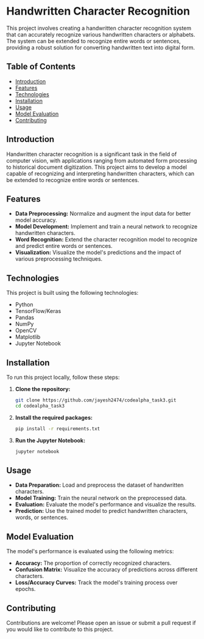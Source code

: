 # Handwritten Character Recognition

This project involves creating a handwritten character recognition system that can accurately recognize various handwritten characters or alphabets. The system can be extended to recognize entire words or sentences, providing a robust solution for converting handwritten text into digital form.

## Table of Contents

- [Introduction](#introduction)
- [Features](#features)
- [Technologies](#technologies)
- [Installation](#installation)
- [Usage](#usage)
- [Model Evaluation](#model-evaluation)
- [Contributing](#contributing)

## Introduction

Handwritten character recognition is a significant task in the field of computer vision, with applications ranging from automated form processing to historical document digitization. This project aims to develop a model capable of recognizing and interpreting handwritten characters, which can be extended to recognize entire words or sentences.

## Features

- **Data Preprocessing:** Normalize and augment the input data for better model accuracy.
- **Model Development:** Implement and train a neural network to recognize handwritten characters.
- **Word Recognition:** Extend the character recognition model to recognize and predict entire words or sentences.
- **Visualization:** Visualize the model's predictions and the impact of various preprocessing techniques.

## Technologies

This project is built using the following technologies:

- Python
- TensorFlow/Keras
- Pandas
- NumPy
- OpenCV
- Matplotlib
- Jupyter Notebook

## Installation

To run this project locally, follow these steps:

1. **Clone the repository:**
   ```bash
   git clone https://github.com/jayesh2474/codealpha_task3.git
   cd codealpha_task3
   ```

2. **Install the required packages:**
   ```bash
   pip install -r requirements.txt
   ```

3. **Run the Jupyter Notebook:**
   ```bash
   jupyter notebook
   ```

## Usage

- **Data Preparation:** Load and preprocess the dataset of handwritten characters.
- **Model Training:** Train the neural network on the preprocessed data.
- **Evaluation:** Evaluate the model's performance and visualize the results.
- **Prediction:** Use the trained model to predict handwritten characters, words, or sentences.

## Model Evaluation

The model's performance is evaluated using the following metrics:

- **Accuracy:** The proportion of correctly recognized characters.
- **Confusion Matrix:** Visualize the accuracy of predictions across different characters.
- **Loss/Accuracy Curves:** Track the model's training process over epochs.

## Contributing

Contributions are welcome! Please open an issue or submit a pull request if you would like to contribute to this project.
